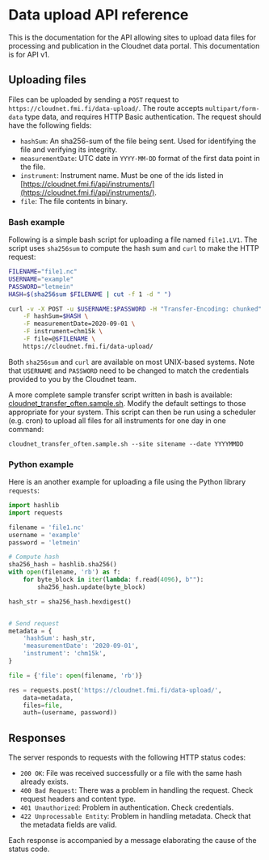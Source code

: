 # Data upload API reference

This is the documentation for the API allowing sites to upload data files for processing and
publication in the Cloudnet data portal. This documentation is for API v1.

## Uploading files

Files can be uploaded by sending a `POST` request to `https://cloudnet.fmi.fi/data-upload/`.
The route accepts `multipart/form-data` type data, and requires HTTP Basic authentication.
The request should have the following fields:

- `hashSum`: An sha256-sum of the file being sent. Used for identifying the file and verifying its integrity.
- `measurementDate`: UTC date in `YYYY-MM-DD` format of the first data point in the file.
- `instrument`: Instrument name. Must be one of the ids listed in [https://cloudnet.fmi.fi/api/instruments/](https://cloudnet.fmi.fi/api/instruments/).
- `file`: The file contents in binary.

### Bash example
Following is a simple bash script for uploading a file named `file1.LV1`.
The script uses `sha256sum` to compute the hash sum and `curl` to make the HTTP request:

```bash
FILENAME="file1.nc"
USERNAME="example"
PASSWORD="letmein"
HASH=$(sha256sum $FILENAME | cut -f 1 -d " ")

curl -v -X POST -u $USERNAME:$PASSWORD -H "Transfer-Encoding: chunked" \
    -F hashSum=$HASH \
    -F measurementDate=2020-09-01 \
    -F instrument=chm15k \
    -F file=@$FILENAME \
    https://cloudnet.fmi.fi/data-upload/
```

Both `sha256sum` and `curl` are available on most UNIX-based systems.
Note that `USERNAME` and `PASSWORD` need to be changed to match the credentials provided to you by the
Cloudnet team.

A more complete sample transfer script written in bash is available: [cloudnet_transfer_often.sample.sh](cloudnet_transfer_often.sample.sh).
Modify the default settings to those appropriate for your system. This script can then be run using a 
scheduler (e.g. cron) to upload all files for all instruments for one day in one command:

    cloudnet_transfer_often.sample.sh --site sitename --date YYYYMMDD


### Python example
Here is an another example for uploading a file using the Python library `requests`:

```python
import hashlib
import requests

filename = 'file1.nc'
username = 'example'
password = 'letmein'

# Compute hash
sha256_hash = hashlib.sha256()
with open(filename, 'rb') as f:
    for byte_block in iter(lambda: f.read(4096), b""):
        sha256_hash.update(byte_block)

hash_str = sha256_hash.hexdigest()


# Send request
metadata = {
    'hashSum': hash_str,
    'measurementDate': '2020-09-01',
    'instrument': 'chm15k',
}

file = {'file': open(filename, 'rb')}

res = requests.post('https://cloudnet.fmi.fi/data-upload/',
    data=metadata,
    files=file,
    auth=(username, password))
```

## Responses

The server responds to requests with the following HTTP status codes:

- `200 OK`: File was received successfully or a file with the same hash already exists.
- `400 Bad Request`: There was a problem in handling the request. Check request headers and content type.
- `401 Unauthorized`: Problem in authentication. Check credentials.
- `422 Unprocessable Entity`: Problem in handling metadata. Check that the metadata fields are valid.

Each response is accompanied by a message elaborating the cause of the status code.
